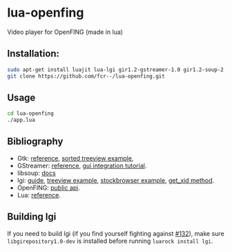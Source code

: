 # lua-openfing
Video player for OpenFING (made in lua)

## Installation:
```sh
sudo apt-get install luajit lua-lgi gir1.2-gstreamer-1.0 gir1.2-soup-2.4 gir1.2-gtk-3.0 gstreamer1.0-plugins-good gstreamer1.0-libav
git clone https://github.com/fcr--/lua-openfing.git
```

## Usage
```sh
cd lua-openfing
./app.lua
```

## Bibliography
* Gtk: [reference](https://developer.gnome.org/gtk3/stable/gtkobjects.html), [sorted treeview example](https://bloerg.net/2012/10/23/sorted-and-filtered-tree-view.html),
* GStreamer: [reference](https://gstreamer.freedesktop.org/data/doc/gstreamer/head/gstreamer/html/), [gui integration tutorial](https://gstreamer.freedesktop.org/documentation/tutorials/basic/toolkit-integration.html).
* libsoup: [docs](https://developer.gnome.org/libsoup/stable/libsoup-client-howto.html)
* lgi: [guide](https://github.com/pavouk/lgi/blob/master/docs/guide.md), [treeview example](https://github.com/pavouk/lgi/blob/master/samples/gtk-demo/demo-treeview-liststore.lua), [stockbrowser example](https://github.com/pavouk/lgi/blob/master/samples/gtk-demo/demo-stockbrowser.lua), [get_xid method](https://github.com/pavouk/lgi/issues/6#issuecomment-5302793).
* OpenFING: [public api](https://open.fing.edu.uy/data/).
* Lua: [reference](https://www.lua.org/manual/5.1/manual.html).

## Building lgi
If you need to build lgi (if you find yourself fighting against [#132](pavouk/lgi#132)), make sure `libgirepository1.0-dev` is installed before running `luarock install lgi`.
